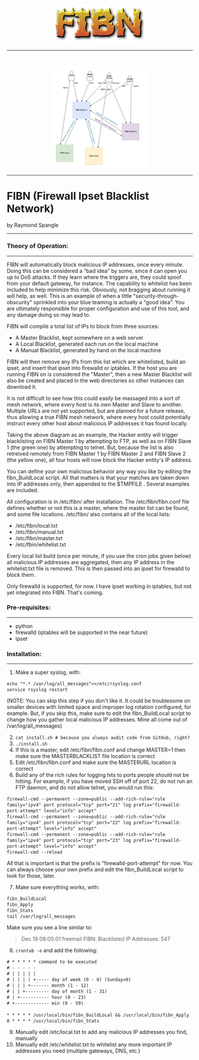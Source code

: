 <link rel="stylesheet" type="text/css" href="css/github.css">

<h1 align="center">
  <img src="images/fibn_logo.png" alt="FIBN Logo" width="50%" align="middle">
</h1>

--------------------------------------------

<h1 align="center">
  <img src="images/fibn_diagram.jpg" alt="FIBN Diagram" width="50%" align="middle">
</h1>

--------------------------------------------

# FIBN (Firewall Ipset Blacklist Network)
by Raymond Spangle

---------------------------------------------

### Theory of Operation:
- - - - - - - - - - 

FIBN will automatically block malicious IP addresses, once every minute.  Doing this can be considered a "bad idea" by 
some, since it can open you up to DoS attacks.  If they learn where the triggers are, they could spoof from your default 
gateway, for instance.  The capability to whitelist has been included to help minimize this risk.  Obviously, not bragging 
about running it will help, as well.   This is an example of when a little "security-through-obscurity" sprinkled into 
your blue teaming is actually a "good idea".  You are ultimately responsible for proper configuration and use of this 
tool, and any damage doing so may lead to.

FIBN will compile a total list of IPs to block from three sources:
- A Master Blacklist, kept somewhere on a web server
- A Local Blacklist, generated each run on the local machine
- A Manual Blacklist, generated by hand on the local machine

FIBN will then remove any IPs from this list which are whitelisted, build an ipset, and insert that ipset into
firewalld or iptables.  If the host you are running FIBN on is considered the "Master", then a new Master Blacklist
will also be created and placed in the web directories so other instances can download it.

It is not difficult to see how this could easily be massaged into a sort of mesh network, where every host is its
own Master and Slave to another.  Multiple URLs are not yet supported, but are planned for a future release, thus 
allowing a true FIBN mesh network, where every host could potentially instruct every other host about malicious IP
addresses it has found locally.

Taking the above diagram as an example, the Hacker entity will trigger blacklisting on FIBN Master 1 by attempting to 
FTP, as well as on FIBN Slave 1 (the green one) by attempting to telnet.  But, because the list is also retreived remotely 
from FIBN Master 1 by FIBN Master 2 and FIBN Slave 2 (the yellow one), all four hosts will now block the Hacker entity's 
IP address.

You can define your own malicious behavior any way you like by editing the fibn_BuildLocal script.  All that matters is that 
your matches are taken down into IP addresses only, then appended to the $TMPFILE .  Several examples are included.

All configuration is in /etc/fibn/ after installation.  The /etc/fibn/fibn.conf file defines whether or not this is a master,
where the master list can be found, and some file locations.  /etc/fibn/ also contains all of the local lists:

- /etc/fibn/local.txt
- /etc/fibn/manual.txt
- /etc/fibn/master.txt
- /etc/fbin/whitelist.txt

Every local list build (once per minute, if you use the cron jobs given below) all malicious IP addresses are aggregated, 
then any IP address in the whitelist.txt file is removed.  This is then passed into an ipset for firewalld to block them.

Only firewalld is supported, for now.  I have ipset working in iptables, but not yet integrated into FIBN.  That's coming.


### Pre-requisites:
- - - - - - - -

- python
- firewalld (iptables will be supported in the near future)
- ipset


### Installation:
- - - - - - -

1) Make a super syslog, with:
```
echo "*.* /var/log/all_messages">>/etc/rsyslog.conf
service rsyslog restart
```
(NOTE: You can skip this step if you don't like it.  It could be troublesome on smaller devices with limited space 
and improper log rotation configured, for example.  But, if you skip this, make sure to edit the fibn_BuildLocal 
script to change how you gather local malicious IP addresses.  Mine all come out of /var/log/all_messages)

2) `cat install.sh # because you always audit code from GitHub, right?`
3) `./install.sh`
4) If this is a master, edit /etc/fibn/fibn.conf and change MASTER=1 then make sure the MASTERBLACKLIST file location is correct
5) Edit /etc/fibn/fibn.conf and make sure the MASTERURL location is correct
6) Build any of the rich rules for logging hits to ports people should not be hitting.  For example, if you have moved SSH
off of port 22, do not run an FTP daemon, and do not allow telnet, you would run this:

```
firewall-cmd --permanent --zone=public --add-rich-rule="rule family="ipv4" port protocol="tcp" port="21" log prefix="firewalld-port-attempt" level="info" accept"
firewall-cmd --permanent --zone=public --add-rich-rule="rule family="ipv4" port protocol="tcp" port="22" log prefix="firewalld-port-attempt" level="info" accept"
firewall-cmd --permanent --zone=public --add-rich-rule="rule family="ipv4" port protocol="tcp" port="23" log prefix="firewalld-port-attempt" level="info" accept"
firewall-cmd --reload
```
All that is important is that the prefix is "firewalld-port-attempt" for now.  You can always choose your own prefix and edit the
fibn_BuildLocal script to look for those, later.

7) Make sure everything works, with:

```
fibn_BuildLocal
fibn_Apply
fibn_Stats
tail /var/log/all_messages
```

Make sure you see a line similar to:

> Dec 19 08:00:01 freemail FIBN: Blacklisted IP Addresses: 547

8) `crontab -e` and add the following:

```
# * * * * * command to be executed
# - - - - -
# | | | | |
# | | | | +----- day of week (0 - 6) (Sunday=0)
# | | | +------- month (1 - 12)
# | | +--------- day of month (1 - 31)
# | +----------- hour (0 - 23)
# +------------- min (0 - 59)

* * * * * /usr/local/bin/fibn_BuildLocal && /usr/local/bin/fibn_Apply
0 * * * * /usr/local/bin/fibn_Stats
```

9) Manually edit /etc/local.txt to add any malicious IP addresses you find, manually
10) Manually edit /etc/whitelist.txt to whitelist any more important IP addresses you need (multiple gateways, DNS, etc.)


